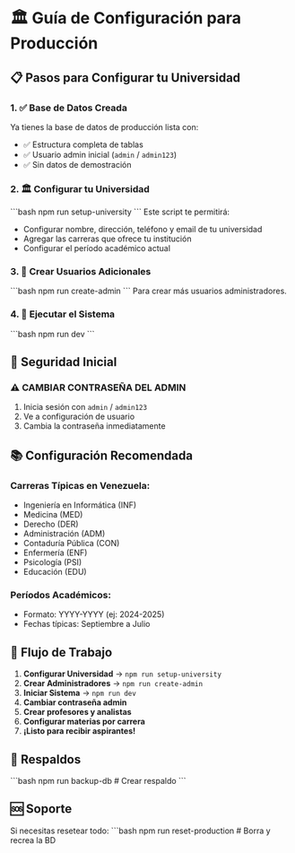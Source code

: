 # 🏛️ Guía de Configuración para Producción

## 📋 Pasos para Configurar tu Universidad

### 1. ✅ Base de Datos Creada
Ya tienes la base de datos de producción lista con:
- ✅ Estructura completa de tablas
- ✅ Usuario admin inicial (`admin` / `admin123`)
- ✅ Sin datos de demostración

### 2. 🏛️ Configurar tu Universidad
\`\`\`bash
npm run setup-university
\`\`\`
Este script te permitirá:
- Configurar nombre, dirección, teléfono y email de tu universidad
- Agregar las carreras que ofrece tu institución
- Configurar el período académico actual

### 3. 👥 Crear Usuarios Adicionales
\`\`\`bash
npm run create-admin
\`\`\`
Para crear más usuarios administradores.

### 4. 🚀 Ejecutar el Sistema
\`\`\`bash
npm run dev
\`\`\`

## 🔐 Seguridad Inicial

### ⚠️ CAMBIAR CONTRASEÑA DEL ADMIN
1. Inicia sesión con `admin` / `admin123`
2. Ve a configuración de usuario
3. Cambia la contraseña inmediatamente

## 📚 Configuración Recomendada

### Carreras Típicas en Venezuela:
- Ingeniería en Informática (INF)
- Medicina (MED)
- Derecho (DER)
- Administración (ADM)
- Contaduría Pública (CON)
- Enfermería (ENF)
- Psicología (PSI)
- Educación (EDU)

### Períodos Académicos:
- Formato: YYYY-YYYY (ej: 2024-2025)
- Fechas típicas: Septiembre a Julio

## 🔄 Flujo de Trabajo

1. **Configurar Universidad** → `npm run setup-university`
2. **Crear Administradores** → `npm run create-admin`
3. **Iniciar Sistema** → `npm run dev`
4. **Cambiar contraseña admin**
5. **Crear profesores y analistas**
6. **Configurar materias por carrera**
7. **¡Listo para recibir aspirantes!**

## 💾 Respaldos

\`\`\`bash
npm run backup-db  # Crear respaldo
\`\`\`

## 🆘 Soporte

Si necesitas resetear todo:
\`\`\`bash
npm run reset-production  # Borra y recrea la BD
